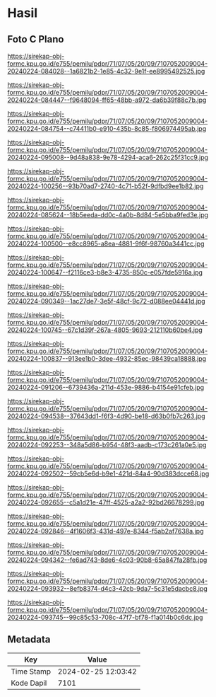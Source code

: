 # Hasil

## Foto C Plano

https://sirekap-obj-formc.kpu.go.id/e755/pemilu/pdpr/71/07/05/20/09/7107052009004-20240224-084028--1a6821b2-1e85-4c32-9e1f-ee8995492525.jpg

https://sirekap-obj-formc.kpu.go.id/e755/pemilu/pdpr/71/07/05/20/09/7107052009004-20240224-084447--f9648094-ff65-48bb-a972-da6b39f88c7b.jpg

https://sirekap-obj-formc.kpu.go.id/e755/pemilu/pdpr/71/07/05/20/09/7107052009004-20240224-084754--c74411b0-e910-435b-8c85-f806974495ab.jpg

https://sirekap-obj-formc.kpu.go.id/e755/pemilu/pdpr/71/07/05/20/09/7107052009004-20240224-095008--9d48a838-9e78-4294-aca6-262c25f31cc9.jpg

https://sirekap-obj-formc.kpu.go.id/e755/pemilu/pdpr/71/07/05/20/09/7107052009004-20240224-100256--93b70ad7-2740-4c71-b52f-9dfbd9ee1b82.jpg

https://sirekap-obj-formc.kpu.go.id/e755/pemilu/pdpr/71/07/05/20/09/7107052009004-20240224-085624--18b5eeda-dd0c-4a0b-8d84-5e5bba9fed3e.jpg

https://sirekap-obj-formc.kpu.go.id/e755/pemilu/pdpr/71/07/05/20/09/7107052009004-20240224-100500--e8cc8965-a8ea-4881-9f6f-98760a3441cc.jpg

https://sirekap-obj-formc.kpu.go.id/e755/pemilu/pdpr/71/07/05/20/09/7107052009004-20240224-100647--f2116ce3-b8e3-4735-850c-e057fde5916a.jpg

https://sirekap-obj-formc.kpu.go.id/e755/pemilu/pdpr/71/07/05/20/09/7107052009004-20240224-090349--1ac27de7-3e5f-48cf-9c72-d088ee04441d.jpg

https://sirekap-obj-formc.kpu.go.id/e755/pemilu/pdpr/71/07/05/20/09/7107052009004-20240224-100745--67c1d39f-267a-4805-9693-212110b60be4.jpg

https://sirekap-obj-formc.kpu.go.id/e755/pemilu/pdpr/71/07/05/20/09/7107052009004-20240224-100837--913ee1b0-3dee-4932-85ec-98439ca18888.jpg

https://sirekap-obj-formc.kpu.go.id/e755/pemilu/pdpr/71/07/05/20/09/7107052009004-20240224-091206--6739436a-211d-453e-9886-b4154e91cfeb.jpg

https://sirekap-obj-formc.kpu.go.id/e755/pemilu/pdpr/71/07/05/20/09/7107052009004-20240224-094538--37643dd1-f6f3-4d90-be18-d63b0fb7c263.jpg

https://sirekap-obj-formc.kpu.go.id/e755/pemilu/pdpr/71/07/05/20/09/7107052009004-20240224-092253--348a5d86-b954-48f3-aadb-c173c261a0e5.jpg

https://sirekap-obj-formc.kpu.go.id/e755/pemilu/pdpr/71/07/05/20/09/7107052009004-20240224-092502--59cb5e6d-b9e1-421d-84a4-90d383dcce68.jpg

https://sirekap-obj-formc.kpu.go.id/e755/pemilu/pdpr/71/07/05/20/09/7107052009004-20240224-092655--c5a1d21e-47ff-4525-a2a2-92bd26678299.jpg

https://sirekap-obj-formc.kpu.go.id/e755/pemilu/pdpr/71/07/05/20/09/7107052009004-20240224-092846--4f1606f3-431d-497e-8344-f5ab2af7638a.jpg

https://sirekap-obj-formc.kpu.go.id/e755/pemilu/pdpr/71/07/05/20/09/7107052009004-20240224-094342--fe6ad743-8de6-4c03-90b8-65a847fa28fb.jpg

https://sirekap-obj-formc.kpu.go.id/e755/pemilu/pdpr/71/07/05/20/09/7107052009004-20240224-093932--8efb8374-d4c3-42cb-9da7-5c31e5dacbc8.jpg

https://sirekap-obj-formc.kpu.go.id/e755/pemilu/pdpr/71/07/05/20/09/7107052009004-20240224-093745--99c85c53-708c-47f7-bf78-f1a014b0c6dc.jpg


## Metadata

| Key        | Value               |
| ---------- | ------------------- |
| Time Stamp | 2024-02-25 12:03:42 |
| Kode Dapil | 7101                |



